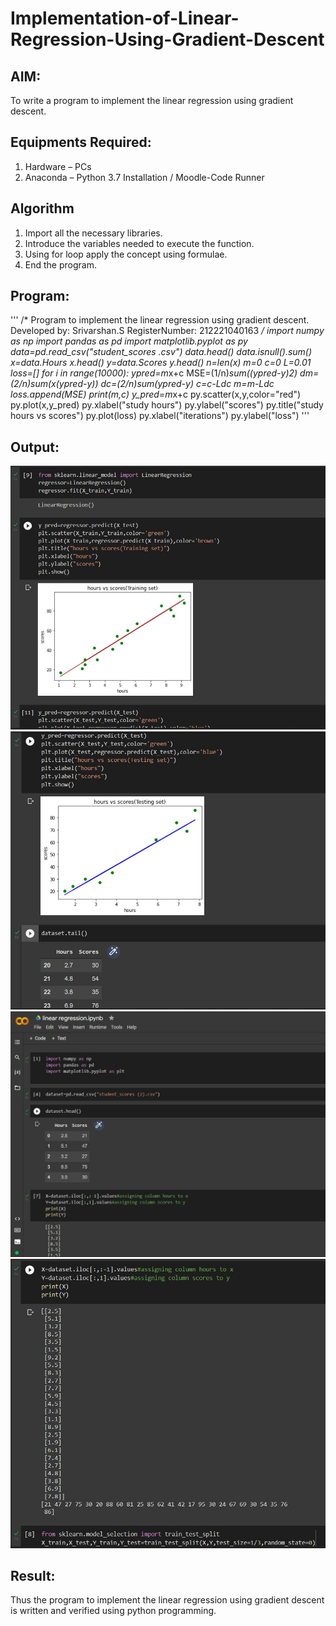 # Implementation-of-Linear-Regression-Using-Gradient-Descent

## AIM:
To write a program to implement the linear regression using gradient descent.

## Equipments Required:
1. Hardware – PCs
2. Anaconda – Python 3.7 Installation / Moodle-Code Runner

## Algorithm
1. Import all the necessary libraries.
2. Introduce the variables needed to execute the function.
3. Using for loop apply the concept using formulae.
4.  End the program.

## Program:
'''
/*
Program to implement the linear regression using gradient descent.
Developed by: Srivarshan.S
RegisterNumber:  212221040163
*/
import numpy as np
import pandas as pd
import matplotlib.pyplot as py
data=pd.read_csv("student_scores .csv")
data.head()
data.isnull().sum()
x=data.Hours
x.head()
y=data.Scores
y.head()
n=len(x)
m=0
c=0
L=0.01
loss=[]
for i in range(10000):
  ypred=m*x+c
  MSE=(1/n)*sum((ypred-y)*2)
  dm=(2/n)*sum(x*(ypred-y))
  dc=(2/n)*sum(ypred-y)
  c=c-L*dc
  m=m-L*dc
  loss.append(MSE)
  print(m,c)
  y_pred=m*x+c
  py.scatter(x,y,color="red")
  py.plot(x,y_pred)
  py.xlabel("study hours")
  py.ylabel("scores")
  py.title("study hours vs scores")
  py.plot(loss)
  py.xlabel("iterations")
  py.ylabel("loss")
'''
## Output:
![linear regression using gradient descent](https://github.com/srivarshan123/Implementation-of-Linear-Regression-Using-Gradient-Descent/blob/main/WhatsApp%20Image%202022-05-09%20at%2011.30.25%20AM%20(1).jpeg)
![linear regression using gradient descent](https://github.com/srivarshan123/Implementation-of-Linear-Regression-Using-Gradient-Descent/blob/main/WhatsApp%20Image%202022-05-09%20at%2011.30.25%20AM%20(2).jpeg)
![linear regression using gradient descent](https://github.com/srivarshan123/Implementation-of-Linear-Regression-Using-Gradient-Descent/blob/main/WhatsApp%20Image%202022-05-09%20at%2011.30.25%20AM%20(3).jpeg)
![linear regression using gradient descent](https://github.com/srivarshan123/Implementation-of-Linear-Regression-Using-Gradient-Descent/blob/main/WhatsApp%20Image%202022-05-09%20at%2011.30.25%20AM.jpeg)


## Result:
Thus the program to implement the linear regression using gradient descent is written and verified using python programming.
